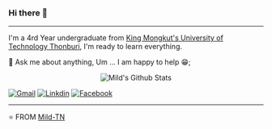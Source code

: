 ### Hi there 👋
----


I'm a 4rd Year undergraduate from [King Mongkut's University of Technology Thonburi](https://global.kmutt.ac.th/), I'm ready to learn everything.

💬 Ask me about anything, Um ... I am happy to help 😁;

<p align="center">
  <img align="center" src="https://github-readme-stats.vercel.app/api?username=mild-tn" alt="Mild's Github Stats">
</p>


[![Gmail](https://camo.githubusercontent.com/f12530586b3bbb9bd2f1ba7ad6368d72f8aa57cb/68747470733a2f2f696d672e736869656c64732e696f2f62616467652f2d476d61696c2d6331343433383f7374796c653d666c61742d737175617265266c6f676f3d476d61696c266c6f676f436f6c6f723d7768697465266c696e6b3d6d61696c746f3a736f7576696b67686f736831393938333140676d61696c2e636f6d)](mailto:mild20091931@gmail.com) [![Linkdin](https://camo.githubusercontent.com/0271c9f903c82d91b19ebd8458901d7c61ce1528/68747470733a2f2f696d672e736869656c64732e696f2f62616467652f4c696e6b6564496e2d2532333030373742352e7376673f267374796c653d666c61742d737175617265266c6f676f3d6c696e6b6564696e266c6f676f436f6c6f723d7768697465)](https://www.linkedin.com/in/mild-tassaneewan-noita-a45430144/) [![Facebook](https://camo.githubusercontent.com/20b7a157916442df230fade0413393517ad1c290/68747470733a2f2f696d672e736869656c64732e696f2f62616467652f46616365626f6f6b2d2532333138373746322e7376673f267374796c653d666c61742d737175617265266c6f676f3d66616365626f6f6b266c6f676f436f6c6f723d7768697465)](https://www.facebook.com/mmmild1/)

-----
⭐ FROM [Mild-TN](https://github.com/mild-tn/)

